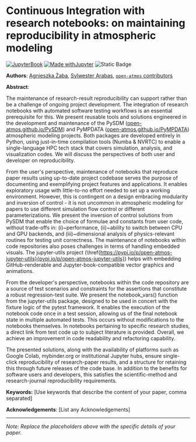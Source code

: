 # Continuous Integration with research notebooks: on maintaining reproducibility in atmospheric modeling

[![JupyterBook](https://github.com/UCAR-SEA/SEA-ISS-Template/actions/workflows/deploy.yml/badge.svg)](https://github.com/UCAR-SEA/SEA-ISS-Template/actions/workflows/deploy.yml)
[![Made withJupyter](https://img.shields.io/badge/Made%20with-Jupyter-green?style=flat-square&logo=Jupyter&color=green)](https://jupyter.org/try)
![Static Badge](https://img.shields.io/badge/DOI-10.XXXXX%2Fnnnnn-blue)

**Authors**:  [Agnieszka Żaba](mailto:azaba@agh.edu.pl), [Sylwester Arabas](mailto:sylwester.arabas@agh.edu.pl), [`open-atmos` contributors](https://github.com/open-atmos)

**Abstract**:

The maintenance of research-result reproducibility can support rather than be a challenge of ongoing project development.
The integration of research notebooks with automated software testing workflows is an essential prerequisite for this. 
We present reusable tools and solutions engineered in the development and maintenance of the PySDM ([open-atmos.github.io/PySDM](https://open-atmos.github.io/PySDM)) and PyMPDATA ([open-atmos.github.io/PyMPDATA](open-atmos.github.io/PyMPDATA)) atmospheric modeling projects.
Both packages are developed entirely in Python, using just-in-time compilation tools (Numba \& NVRTC) to enable a single-language HPC tech stack that covers simulation, analysis, and visualization codes.
We will discuss the perspectives of both user and developer on reproducibility.

From the user's perspective, maintenance of notebooks that reproduce paper results using up-to-date project codebase serves the purpose of documenting and exemplifying project features and applications. 
It enables exploratory usage with little-to-no effort needed to set up a working environment.
However, this is contingent on a design embracing modularity and inversion of control - it is not uncommon in atmospheric modeling for papers to use different simulation flow control or different parameterizations.
We present the inversion of control solutions from PySDM that enable the choice of formulae and constants from user code, without trade-offs in: 
    (i)~performance, 
    (ii)~ability to switch between CPU and GPU backends, and 
    (iii)~dimensional analysis of physics-relevant routines for testing unit correctness.
The maintenance of notebooks within code repositories also poses challenges in terms of handling embedded visuals.
The jupyter-utils project (\href{https://pypi.io/p/open-atmos-jupyter-utils}{pypi.io/p/open-atmos-jupyter-utils}) helps with embedding GitHub-renderable and Jupyter-book-compatible vector graphics and animations.

From the developer's perspective, notebooks within the code repository are a source of test scenarios and constraints for the assertions that constitute a robust regression-test suite.
We present the notebook\_vars() function from the jupyter-utils package, designed to be used in concert with the fixture logic of the pytest framework.
It enables the execution of the notebook code once in a test session, allowing us of  the final notebook state in multiple automated tests. This occurs without modifications to the notebooks themselves.
In notebooks pertaining to specific research studies, a direct link from test code up to subject literature is provided.
Overall, we achieve an improvement in code readability and refactoring capability.

The presented solutions, along with the availability of platforms such as Google Colab, mybinder.org or institutional Jupyter hubs, ensure single-click 
reproducibility of research-paper results, and a structure for retaining this through future releases of the code base.
In addition to the benefits for software users and developers, this satisfies the scientific-method and research-journal reproducibility requirements.




**Keywords:** [Use keywords that describe the content of your paper, comma separated]


**Acknowledgements**: [List any Acknowledgements]

---

*Note: Replace the placeholders above with the specific details of your paper.*
